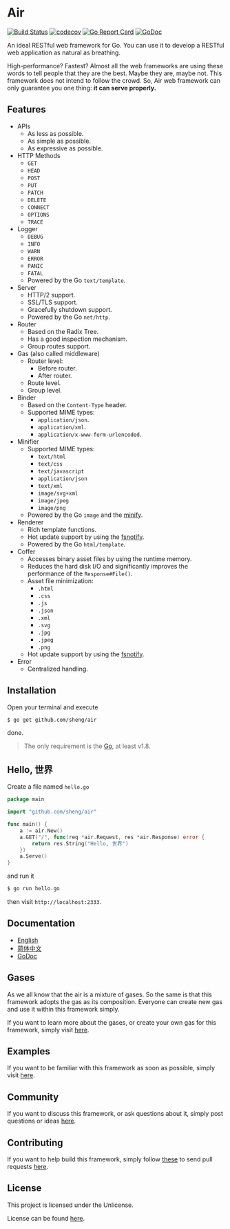 # Air

[![Build Status](https://travis-ci.org/sheng/air.svg?branch=master)](https://travis-ci.org/sheng/air)
[![codecov](https://codecov.io/gh/sheng/air/branch/master/graph/badge.svg)](https://codecov.io/gh/sheng/air)
[![Go Report Card](https://goreportcard.com/badge/github.com/sheng/air)](https://goreportcard.com/report/github.com/sheng/air)
[![GoDoc](https://godoc.org/github.com/sheng/air?status.svg)](https://godoc.org/github.com/sheng/air)

An ideal RESTful web framework for Go. You can use it to develop a RESTful web
application as natural as breathing.

High-performance? Fastest? Almost all the web frameworks are using these words
to tell people that they are the best. Maybe they are, maybe not. This framework
does not intend to follow the crowd. So, Air web framework can only guarantee
you one thing: **it can serve properly.**

## Features

* APIs
	* As less as possible.
	* As simple as possible.
	* As expressive as possible.
* HTTP Methods
	* `GET`
	* `HEAD`
	* `POST`
	* `PUT`
	* `PATCH`
	* `DELETE`
	* `CONNECT`
	* `OPTIONS`
	* `TRACE`
* Logger
	* `DEBUG`
	* `INFO`
	* `WARN`
	* `ERROR`
	* `PANIC`
	* `FATAL`
	* Powered by the Go `text/template`.
* Server
	* HTTP/2 support.
	* SSL/TLS support.
	* Gracefully shutdown support.
	* Powered by the Go `net/http`.
* Router
	* Based on the Radix Tree.
	* Has a good inspection mechanism.
	* Group routes support.
* Gas (also called middleware)
	* Router level:
		* Before router.
		* After router.
	* Route level.
	* Group level.
* Binder
	* Based on the `Content-Type` header.
	* Supported MIME types:
		* `application/json`.
		* `application/xml`.
		* `application/x-www-form-urlencoded`.
* Minifier
	* Supported MIME types:
		* `text/html`
		* `text/css`
		* `text/javascript`
		* `application/json`
		* `text/xml`
		* `image/svg+xml`
		* `image/jpeg`
		* `image/png`
	* Powered by the Go `image` and the [minify](https://github.com/tdewolff/minify).
* Renderer
	* Rich template functions.
	* Hot update support by using the [fsnotify](https://github.com/fsnotify/fsnotify).
	* Powered by the Go `html/template`.
* Coffer
	* Accesses binary asset files by using the runtime memory.
	* Reduces the hard disk I/O and significantly improves the performance of the `Response#File()`.
	* Asset file minimization:
		* `.html`
		* `.css`
		* `.js`
		* `.json`
		* `.xml`
		* `.svg`
		* `.jpg`
		* `.jpeg`
		* `.png`
	* Hot update support by using the [fsnotify](https://github.com/fsnotify/fsnotify).
* Error
	* Centralized handling.

## Installation

Open your terminal and execute

```bash
$ go get github.com/sheng/air
```

done.

> The only requirement is the [Go](https://golang.org/dl/), at least v1.8.

## Hello, 世界

Create a file named `hello.go`

```go
package main

import "github.com/sheng/air"

func main() {
	a := air.New()
	a.GET("/", func(req *air.Request, res *air.Response) error {
		return res.String("Hello, 世界")
	})
	a.Serve()
}
```

and run it

```bash
$ go run hello.go
```

then visit `http://localhost:2333`.

## Documentation

* [English](https://github.com/sheng/air/wiki/Documentation)
* [简体中文](https://github.com/sheng/air/wiki/文档)
* [GoDoc](https://godoc.org/github.com/sheng/air)

## Gases

As we all know that the air is a mixture of gases. So the same is that this
framework adopts the gas as its composition. Everyone can create new gas and use
it within this framework simply.

If you want to learn more about the gases, or create your own gas for this
framework, simply visit [here](https://github.com/sheng/gases).

## Examples

If you want to be familiar with this framework as soon as possible, simply visit
[here](https://github.com/sheng/atmosphere).

## Community

If you want to discuss this framework, or ask questions about it, simply post
questions or ideas [here](https://github.com/sheng/air/issues).

## Contributing

If you want to help build this framework, simply follow
[these](https://github.com/sheng/air/wiki/Contributing) to send pull requests
[here](https://github.com/sheng/air/pulls).

## License

This project is licensed under the Unlicense.

License can be found [here](LICENSE).

